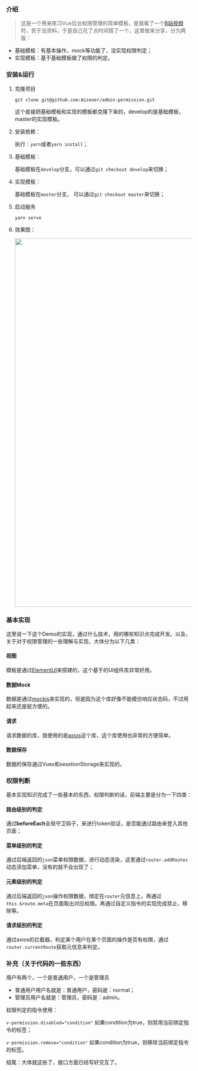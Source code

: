 ### 介绍

> 这是一个用来练习Vue后台权限管理的简单模板，是我看了一个[B站视频](https://www.bilibili.com/video/BV15Q4y1K79c?t=5306)时，苦于没资料，于是自己花了点时间搭了一个，这里做来分享，分为两版：

* 基础模板：有基本操作，mock等功能了，没实现权限判定；
* 实现模板：基于基础模板做了权限的判定。

### 安装&运行

1. 克隆项目

   `git clone git@github.com:Aizener/admin-permission.git`

   这个直接把基础模板和实现的模板都克隆下来的，develop的是基础模板，master的实现模板。

2. 安装依赖：

   执行：`yarn`或者`yarn install`；

3. 基础模板：

   基础模板在`develop`分支，可以通过`git checkout develop`来切换；

4. 实现模板：

   基础模板在`master`分支， 可以通过`git checkout master`来切换；

5. 启动服务

   `yarn serve`

6. 效果图：

   <img src="https://cdn.jsdelivr.net/gh/aizener/my-imgs@master/permission-demo.png" width="1000px" />

### 基本实现

这里说一下这个Demo的实现，通过什么技术，用的哪些知识点完成开发。以及，关于对于权限管理的一些理解与实现，大体分为以下几类：

#### 视图

模板是通过[ElementUI](https://element.eleme.cn/)来搭建的，这个基于的UI组件库非常好用。

#### 数据Mock

数据是通过[mockjs](http://mockjs.com/)来实现的，但是因为这个库好像不能模仿响应状态码，不过用起来还是挺方便的。

#### 请求

请求数据的库，我使用的是[axios](http://www.axios-js.com/)这个库，这个库使用也非常的方便简单。

#### 数据保存

数据的保存通过Vuex和sesstionStorage来实现的。

### 权限判断

基本实现知识完成了一些基本的东西，权限判断的话，前端主要是分为一下四类：

#### 路由级别的判定

通过**beforeEach**全局守卫钩子，来进行token验证，是否能通过路由来登入其他页面；

#### 菜单级别的判定

通过后端返回的`json`菜单权限数据，进行动态渲染，这里通过`router.addRoutes`动态添加菜单，没有的就不会出现了；

#### 元素级别的判定

通过后端返回的`json`操作权限数据，绑定在`router`元信息上，再通过`this.$route.meta`在页面取出对应权限。再通过自定义指令的实现完成禁止、移除等。

#### 请求级别的判定

通过axios的拦截器，判定某个用户在某个页面的操作是否有权限，通过`router.currentRoute`获取元信息来判定。

### 补充（关于代码的一些东西）

用户有两个，一个是普通用户，一个是管理员

- 普通用户用户名就是：普通用户，密码是：normal；
- 管理员用户名就是：管理员，密码是：admin。

权限判定的指令使用：

`v-permission.disabled="condition"` 如果condition为true，则禁用当前绑定指令的标签；

`v-permission.remove="condition"` 如果condition为true，则移除当前绑定指令的标签。

结尾：大体就这些了，接口方面已经写好交互了。
